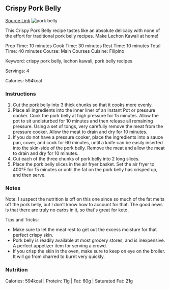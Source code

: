 ## Crispy Pork Belly
[Source Link](https://twosleevers.com/crispy-pork-belly/)
![pork belly](https://twosleevers.com/wp-content/uploads/2018/06/air-fryer-crispy-pork-belly-sideways-copy-680x450.jpg)

This Crispy Pork Belly recipe tastes like an absolute delicacy with none of the effort for traditional pork belly recipes. Make Lechon Kawali at home!

Prep Time: 10 minutes
Cook Time: 30 minutes
Rest Time: 10 minutes
Total Time: 40 minutes
Course: Main Courses
Cuisine: Filipino

Keyword: crispy pork belly, lechon kawali, pork belly recipes

Servings: 4

Calories: 594kcal

### Instructions

1. Cut the pork belly into 3 thick chunks so that it cooks more evenly.   
2. Place all ingredients into the inner liner of an Instant Pot or pressure cooker. Cook the pork belly at high pressure for 15 minutes. Allow the pot to sit undisturbed for 10 minutes and then release all remaining pressure. Using a set of tongs, very carefully remove the meat from the pressure cooker. Allow the meat to drain and dry for 10 minutes.    
3. If you do not have a pressure cooker, place the ingredients into a sauce pan, cover, and cook for 60 minutes, until a knife can be easily inserted into the skin-side of the pork belly. Remove the meat and allow the meat to drain and dry for 10 minutes.    
4. Cut each of the three chunks of pork belly into 2 long slices.     
5. Place the pork belly slices in the air fryer basket. Set the air fryer to 400°F for 15 minutes or until the fat on the pork belly has crisped up, and then serve.    
    
### Notes

Note: I suspect the nutrition is off on this one since so much of the fat melts off the pork belly, but I don't know how to account for that. The good news is that there are truly no carbs in it, so that's great for keto.

Tips and Tricks:

*   Make sure to let the meat rest to get out the excess moisture for that perfect crispy skin.
*   Pork belly is readily available at most grocery stores, and is inexpensive. A perfect appetizer item for serving a crowd. 
*   If you crisp the skin in the oven, make sure to keep on eye on the broiler. It will go from charred to burnt very quickly. 

### Nutrition

Calories: 594kcal | Protein: 11g | Fat: 60g | Saturated Fat: 21g
